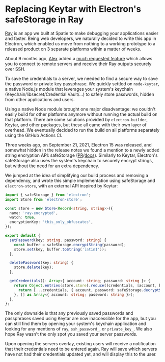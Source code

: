 # Replacing Keytar with Electron's safeStorage in Ray

[Ray](https://freek.dev/1868-introducing-ray-a-debugging-tool-for-pragmatic-developers) is an app we built at Spatie to make debugging your applications easier and faster. Being web developers, we naturally decided to write this app in Electron, which enabled us move from nothing to a working prototype to a released product on 3 separate platforms within a matter of weeks.

About 9 months ago, [Alex](https://alexvanderbist.com/) added a [much requested feature](https://freek.dev/1921-debug-apps-running-on-remote-servers-using-ray) which allows you to connect to remote servers and receive their Ray outputs securely over SSH.

To save the credentials to a server, we needed to find a secure way to save the password or private key passphrase. We quickly settled on `node-keytar`, a native Node.js module that leverages your system's keychain (Keychain/libsecret/Credential Vault/…) to safely store passwords, hidden from other applications and users.

Using a native Node module brought one major disadvantage: we couldn't easily build for other platforms anymore without running the actual build on that platform. There are some solutions provided by `electron-builder`, Keytar, and other packages, but these all came with their own layer of overhead. We eventually decided to run the build on all platforms separately using the GitHub Actions CI.

Three weeks ago, on September 21, 2021, Electron 15 was released, and somewhat hidden in the release notes we found a mention to a newly added string encryption API: safeStorage ([PR](https://github.com/electron/electron/pull/30430)/[docs](https://www.electronjs.org/docs/latest/api/safe-storage)). Similarly to Keytar, Electron's safeStorage also uses the system's keychain to securely encrypt strings, but without the need for an extra dependency.

We jumped at the idea of simplifying our build process and removing a dependency, and wrote this simple implementation using safeStorage and `electron-store`, with an external API inspired by Keytar:

```typescript
import { safeStorage } from 'electron';
import Store from 'electron-store';

const store = new Store<Record<string, string>>({
  name: 'ray-encrypted',
  watch: true,
  encryptionKey: 'this_only_obfuscates',
});

export default {
  setPassword(key: string, password: string) {
    const buffer = safeStorage.encryptString(password);
    store.set(key, buffer.toString('latin1'));
  },

  deletePassword(key: string) {
    store.delete(key);
  },

  getCredentials(): Array<{ account: string; password: string }> {
    return Object.entries(store.store).reduce((credentials, [account, buffer]) => {
      return [...credentials, { account, password: safeStorage.decryptString(Buffer.from(buffer, 'latin1')) }];
    }, [] as Array<{ account: string; password: string }>);
  },
};

```

The only downside is that any previously saved passwords and passphrases saved using Keytar are now inaccessible for the app, but you can still find them by opening your system's keychain application and looking for any mentions of `ray`, `ssh_password_`, or `private_key_`. We also hope Ray wasn't the only spot you saved your server passwords.

Upon opening the servers overlay, existing users will receive a notification that their credentials need to be entered again. Ray will save which servers have not had their credentials updated yet, and will display this to the user.
